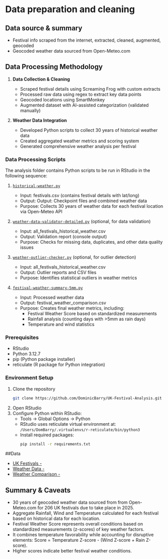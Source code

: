 # Data preparation and cleaning

## Data source & summary

- Festival info scraped from the internet, extracted, cleaned, augmented, geocoded
- Geocoded weather data sourced from Open-Meteo.com

## Data Processing Methodology

1. **Data Collection & Cleaning**
   - Scraped festival details using Screaming Frog with custom extracts
   - Processed raw data using regex to extract key data points
   - Geocoded locations using SmartMonkey
   - Augmented dataset with AI-assisted categorization (validated manually)

2. **Weather Data Integration**
   - Developed Python scripts to collect 30 years of historical weather data
   - Created aggregated weather metrics and scoring system
   - Generated comprehensive weather analysis per festival

### Data Processing Scripts

The analysis folder contains Python scripts to be run in RStudio in the following sequence:

1. [`historical-weather.py`](../analysis/historical-weather.py)
   - Input: festivals.csv (contains festival details with lat/long)
   - Output: Output: Checkpoint files and combined weather data
   - Purpose: Collects 30 years of weather data for each festival location via Open-Meteo API

2. [`weather-data-validator-detailed.py`](../analysis/weather-data-validator-detailed.py) (optional, for data validation)
   - Input: all_festivals_historical_weather.csv
   - Output: Validation report (console output)
   - Purpose: Checks for missing data, duplicates, and other data quality issues
   
3. [`weather-outlier-checker.py`](../analysis/weather-outlier-checker.py) (optional, for outlier detection)
   - Input: all_festivals_historical_weather.csv
   - Output: Outlier reports and CSV files
   - Purpose: Identifies statistical outliers in weather metrics   

4. [`festival-weather-summary-5mm.py`](../analysis/festival-weather-summary-5mm.py)
   - Input: Processed weather data
   - Output: festival_weather_comparison.csv
   - Purpose: Creates final weather metrics, including:
     - Festival Weather Score based on standardized measurements
     - Rainfall analysis (counting days with >5mm as rain days)
     - Temperature and wind statistics
   
### Prerequisites

- RStudio
- Python 3.12.7
- pip (Python package installer)
- reticulate (R package for Python integration)

### Environment Setup

1. Clone the repository
   ```bash
   git clone https://github.com/DominicBarry/UK-Festival-Analysis.git
   ```
2. Open RStudio
3. Configure Python within RStudio:
   - Tools → Global Options → Python
   - RStudio uses reticulate virtual environment at:
     `/Users/DomBarry/.virtualenvs/r-reticulate/bin/python3`
   - Install required packages:
     ```bash
     pip install -r requirements.txt
     ```
     
##Data

- [UK Festivals - ](../data/festivals_25_cleaned.csv)
- [Weather Data - ](../data/all_festivals_weather_cleaned.csv)
- [Weather Comparison - ](../data/festivals_weather_comparison.csv)

## Summary & Caveats

- 30 years of geocoded weather data sourced from from Open-Meteo.com for 206 UK festivals due to take place in 2025.
- Aggregate Rainfall, Wind and Temperature calculated for each festival based on historical data for each location.
- Festival Weather Score represents overall conditions based on standardized measurements (z-scores) of key weather factors.
- It combines temperature favorability while accounting for disruptive elements: Score = Temperature Z-score - (Wind Z-score + Rain Z-score).
- Higher scores indicate better festival weather conditions.
